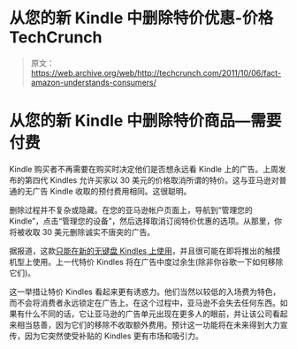 # 从您的新 Kindle 中删除特价优惠-价格 TechCrunch

> 原文：<https://web.archive.org/web/http://techcrunch.com/2011/10/06/fact-amazon-understands-consumers/>

# 从您的新 Kindle 中删除特价商品—需要付费

Kindle 购买者不再需要在购买时决定他们是否想永远看 Kindle 上的广告。上周发布的第四代 Kindles 允许买家以 30 美元的价格取消所谓的特价。这与亚马逊对普通的无广告 Kindle 收取的预付费用相同。这很聪明。

删除过程并不复杂或隐藏。在您的亚马逊帐户页面上，导航到“管理您的 Kindle”，点击“管理您的设备”，然后选择取消订阅特价优惠的选项。从那里，你将被收取 30 美元删除诚实不唐突的广告。

据报道，这款[只能在新的无键盘 Kindles 上使用](https://web.archive.org/web/20230203084457/http://www.the-digital-reader.com/2011/10/05/amazon-charged-me-30-to-get-the-adverts-off-my-k4/)，并且很可能在即将推出的触摸机型上使用。上一代特价 Kindles 将在广告中度过余生(除非你谷歌一下如何移除它们)。

这一举措让特价 Kindles 看起来更有诱惑力。他们当然以较低的入场费为特色，而不会将消费者永远锁定在广告上。在这个过程中，亚马逊不会失去任何东西。如果有什么不同的话，它让亚马逊的广告单元出现在更多人的眼前，并让该公司看起来相当慈善，因为它们的移除不收取额外费用。预计这一功能将在未来得到大力宣传，因为它突然使受补贴的 Kindles 更有市场和吸引力。